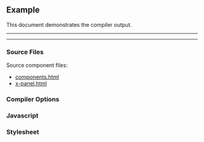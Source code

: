 ## Example

This document demonstrates the compiler output.

***
<!-- @toc -->
***

### Source Files

Source component files:

* [components.html](/doc/example/components.html)
* [x-panel.html](/doc/example/x-panel.html)

### Compiler Options

<? @source {javascript} options.js ?>

<? @exec mkdir -p doc/example/build && node doc/example/example.js ?>

### Javascript

<? @source {javascript} build/components.js ?>

<? @include ../readme/links.md ?>

### Stylesheet

<? @source {css} build/components.css ?>

